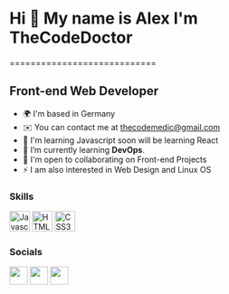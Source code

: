 # Hi 👋 My name is Alex I'm TheCodeDoctor 
============================

Front-end Web Developer
-----------------------

*   🌍  I'm based in Germany
*   ✉️  You can contact me at [thecodemedic@gmail.com](mailto:thecodemedic@gmail.com)
*   🧠  I'm learning Javascript soon will be learning React
*   🌱  I’m currently learning **DevOps**.
*   🤝  I'm open to collaborating on Front-end Projects
*   ⚡  I am also interested in Web Design and Linux OS

### Skills
<p align="left">
                                <a href="https://developer.mozilla.org/en-US/docs/Web/JavaScript" target="_blank" rel="noreferrer"><img src="https://raw.githubusercontent.com/danielcranney/readme-generator/main/public/icons/skills/javascript-colored.svg" width="36" height="36" alt="Javascript" /></a>
                                <a href="https://developer.mozilla.org/en-US/docs/Glossary/HTML5" target="_blank" rel="noreferrer"><img src="https://raw.githubusercontent.com/danielcranney/readme-generator/main/public/icons/skills/html5-colored.svg" width="36" height="36" alt="HTML5" /></a>
                                <a href="https://www.w3.org/TR/CSS/#css" target="_blank" rel="noreferrer"><img src="https://raw.githubusercontent.com/danielcranney/readme-generator/main/public/icons/skills/css3-colored.svg" width="36" height="36" alt="CSS3" /></a>
                    </p>
                    

### Socials
                  
<p align="left"> <a href="https://www.github.com/as16x" target="_blank" rel="noreferrer"><img src="https://cdn.jsdelivr.net/npm/simple-icons@3.0.1/icons/github.svg" width="32" height="32" /></a> <a href="https://twitter.com/the_code_doctor" target="_blank" rel="noreferrer"><img src="https://raw.githubusercontent.com/danielcranney/readme-generator/main/public/icons/socials/twitter.svg" width="32" height="32" /></a>
<a href="https://www.instagram.com/thecodedoctor/" target="_blank" rel="noreferrer"><img src="https://upload.wikimedia.org/wikipedia/commons/e/e7/Instagram_logo_2016.svg" width="32" height="32" /></a></p> 
